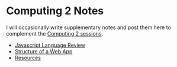 # Computing 2 Notes
I will occasionally write supplementary notes and post them here to complement the
[Computing 2 sessions](https://github.com/fourier-space/Computing-2-Applications).

* [Javascript Language Review](javascript.md)
* [Structure of a Web App](structure.md)
* [Resources](resources.md)
